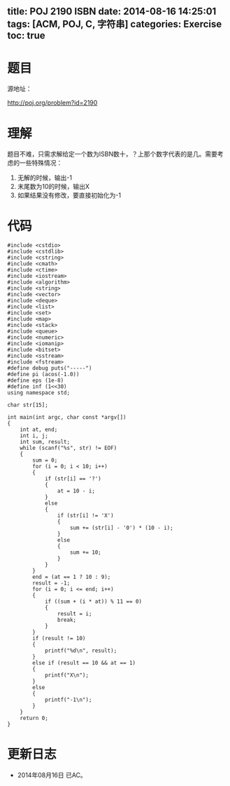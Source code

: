 title: POJ 2190 ISBN
date: 2014-08-16 14:25:01
tags: [ACM, POJ, C, 字符串]
categories: Exercise
toc: true
---
# 题目
源地址：

http://poj.org/problem?id=2190

# 理解
题目不难，只需求解给定一个数为ISBN数十，？上那个数字代表的是几。需要考虑的一些特殊情况：
1. 无解的时候，输出-1
2. 末尾数为10的时候，输出X
3. 如果结果没有修改，要直接初始化为-1

<!-- more -->

# 代码
```
#include <cstdio>
#include <cstdlib>
#include <cstring>
#include <cmath>
#include <ctime>
#include <iostream>
#include <algorithm>
#include <string>
#include <vector>
#include <deque>
#include <list>
#include <set>
#include <map>
#include <stack>
#include <queue>
#include <numeric>
#include <iomanip>
#include <bitset>
#include <sstream>
#include <fstream>
#define debug puts("-----")
#define pi (acos(-1.0))
#define eps (1e-8)
#define inf (1<<30)
using namespace std;

char str[15];

int main(int argc, char const *argv[])
{
    int at, end;
    int i, j;
    int sum, result;
    while (scanf("%s", str) != EOF)
    {
        sum = 0;
        for (i = 0; i < 10; i++)
        {
            if (str[i] == '?')
            {
                at = 10 - i;
            }
            else
            {
                if (str[i] != 'X')
                {
                    sum += (str[i] - '0') * (10 - i);
                }
                else
                {
                    sum += 10;
                }
            }
        }
        end = (at == 1 ? 10 : 9);
        result = -1;
        for (i = 0; i <= end; i++)
        {
            if ((sum + (i * at)) % 11 == 0)
            {
                result = i;
                break;
            }
        }
        if (result != 10)
        {
            printf("%d\n", result);
        }
        else if (result == 10 && at == 1)
        {
            printf("X\n");
        }
        else
        {
            printf("-1\n");
        }
    }
    return 0;
}
```

# 更新日志
- 2014年08月16日 已AC。